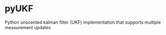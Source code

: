 # pyUKF
Python unscented kalman filter (UKF) implementation that supports multiple measurement updates
